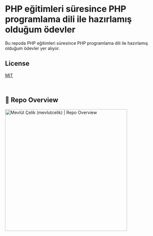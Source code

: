 # PHP eğitimleri süresince PHP programlama dili ile hazırlamış olduğum ödevler

Bu repoda PHP eğitimleri süresince PHP programlama dili ile hazırlamış olduğum ödevler yer alıyor.

## License
[MIT](https://choosealicense.com/licenses/mit/)

<br/>

## 👀 Repo Overview

<img src="https://opengraph.githubassets.com/098fd83e7ce68376eb2e01003a55eb7e1eb8b093aeda5e7d87ce9bd2a7d0d0f8/mevlutcelik/phpBootcamp" alt="Mevlüt Çelik (mevlutcelik) | Repo Overview" width="400"/>